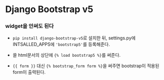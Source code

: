 # Django Bootstrap v5

### widget을 안써도 된다

- `pip install django-bootstrap-v5`로 설치한 뒤, settings.py에 INTSALLED_APPS에 `'bootstrap5'`를 등록해준다.

- 쓸 html문서의 상단에 `{% load bootstrap5 %}`를 써준다.
- `{{ form }}` 대신 `{% bootstrap_form form %}`을 써주면 bootstrap이 적용된 form이 출력된다.
